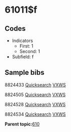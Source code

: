 # 61011$f

## Codes

-   Indicators
    -   First: 1
    -   Second: 1
-   Subfield: f

## Sample bibs

8824433 [Quicksearch](https://search.library.yale.edu/catalog/8824433) [VXWS](http://prodorbis.library.yale.edu:7014/vxws/GetHoldingsService?bibId=8824433)

8824505 [Quicksearch](https://search.library.yale.edu/catalog/8824505) [VXWS](http://prodorbis.library.yale.edu:7014/vxws/GetHoldingsService?bibId=8824505)

8824528 [Quicksearch](https://search.library.yale.edu/catalog/8824528) [VXWS](http://prodorbis.library.yale.edu:7014/vxws/GetHoldingsService?bibId=8824528)

8824534 [Quicksearch](https://search.library.yale.edu/catalog/8824534) [VXWS](http://prodorbis.library.yale.edu:7014/vxws/GetHoldingsService?bibId=8824534)

**Parent topic:**[610](../../tags/610/610.md)

